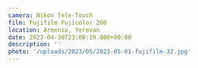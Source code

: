 ```yaml
---
camera: Nikon Tele-Touch
film: Fujifilm Fujicolor 200
location: Armenia, Yerevan
date: 2023-04-30T23:00:19.000+00:00
description: ''
photo: '/uploads/2023/05/2023-05-01-fujifilm-32.jpg'
---
```

